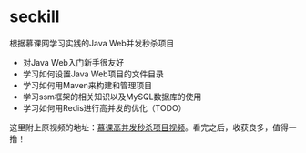 # seckill
根据慕课网学习实践的Java Web并发秒杀项目
- 对Java Web入门新手很友好
- 学习如何设置Java Web项目的文件目录
- 学习如何用Maven来构建和管理项目
- 学习ssm框架的相关知识以及MySQL数据库的使用
- 学习如何用Redis进行高并发的优化（TODO）

这里附上原视频的地址：[慕课高并发秒杀项目视频](https://www.imooc.com/u/2145618/courses?sort=publish)。看完之后，收获良多，值得一撸！
